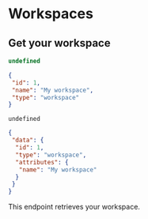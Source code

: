 # Workspaces


## Get your workspace
```javascript
undefined
```
```json
{
 "id": 1,
 "name": "My workspace",
 "type": "workspace"
}
```

```shell
undefined
```
```json
{
 "data": {
  "id": 1,
  "type": "workspace",
  "attributes": {
   "name": "My workspace"
  }
 }
}
```

This endpoint retrieves your workspace.

